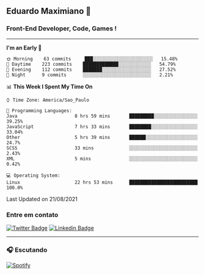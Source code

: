 ## Eduardo Maximiano 👋

### Front-End Developer, Code, Games !

---

<!--START_SECTION:waka-->
**I'm an Early 🐤** 

```text
🌞 Morning    63 commits     ███░░░░░░░░░░░░░░░░░░░░░░   15.48% 
🌆 Daytime    223 commits    █████████████░░░░░░░░░░░░   54.79% 
🌃 Evening    112 commits    ███████░░░░░░░░░░░░░░░░░░   27.52% 
🌙 Night      9 commits      ░░░░░░░░░░░░░░░░░░░░░░░░░   2.21%

```


📊 **This Week I Spent My Time On** 

```text
⌚︎ Time Zone: America/Sao_Paulo

💬 Programming Languages: 
Java                     8 hrs 59 mins       █████████░░░░░░░░░░░░░░░░   39.25% 
JavaScript               7 hrs 33 mins       ████████░░░░░░░░░░░░░░░░░   33.04% 
Other                    5 hrs 39 mins       ██████░░░░░░░░░░░░░░░░░░░   24.7% 
SCSS                     33 mins             ░░░░░░░░░░░░░░░░░░░░░░░░░   2.43% 
XML                      5 mins              ░░░░░░░░░░░░░░░░░░░░░░░░░   0.42%

💻 Operating System: 
Linux                    22 hrs 53 mins      █████████████████████████   100.0%

```


 Last Updated on 21/08/2021
<!--END_SECTION:waka-->

### Entre em contato

[![Twitter Badge](https://img.shields.io/badge/-@edmaxi-1ca0f1?style=flat-square&labelColor=1ca0f1&logo=twitter&logoColor=white&link=https://twitter.com/edmaxi)](https://twitter.com/edmaxi)
[![Linkedin Badge](https://img.shields.io/badge/-Eduardo_Maximiano-0077B5?style=flat-square&logo=Linkedin&logoColor=white&link=https://www.linkedin.com/in/maximiano-eduardo)](https://www.linkedin.com/in/maximiano-eduardo)

---

### 🎧 Escutando
[![Spotify](https://novatorem-sandy.vercel.app/api/spotify)](https://open.spotify.com/user/comgigo)
